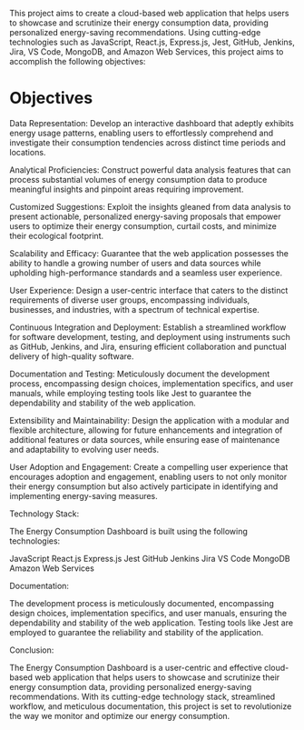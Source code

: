 This project aims to create a cloud-based web application that helps users to showcase and scrutinize their energy consumption data, providing personalized energy-saving recommendations. Using cutting-edge technologies such as JavaScript, React.js, Express.js, Jest, GitHub, Jenkins, Jira, VS Code, MongoDB, and Amazon Web Services, this project aims to accomplish the following objectives:

<h1>Objectives</h1>
Data Representation: 
Develop an interactive dashboard that adeptly exhibits energy usage patterns, enabling users to effortlessly comprehend and investigate their consumption tendencies across distinct time periods and locations.

Analytical Proficiencies: 
Construct powerful data analysis features that can process substantial volumes of energy consumption data to produce meaningful insights and pinpoint areas requiring improvement.

Customized Suggestions: 
Exploit the insights gleaned from data analysis to present actionable, personalized energy-saving proposals that empower users to optimize their energy consumption, curtail costs, and minimize their ecological footprint.

Scalability and Efficacy: 
Guarantee that the web application possesses the ability to handle a growing number of users and data sources while upholding high-performance standards and a seamless user experience.

User Experience: 
Design a user-centric interface that caters to the distinct requirements of diverse user groups, encompassing individuals, businesses, and industries, with a spectrum of technical expertise.

Continuous Integration and Deployment: 
Establish a streamlined workflow for software development, testing, and deployment using instruments such as GitHub, Jenkins, and Jira, ensuring efficient collaboration and punctual delivery of high-quality software.

Documentation and Testing: 
Meticulously document the development process, encompassing design choices, implementation specifics, and user manuals, while employing testing tools like Jest to guarantee the dependability and stability of the web application.

Extensibility and Maintainability: 
Design the application with a modular and flexible architecture, allowing for future enhancements and integration of additional features or data sources, while ensuring ease of maintenance and adaptability to evolving user needs.

User Adoption and Engagement:
Create a compelling user experience that encourages adoption and engagement, enabling users to not only monitor their energy consumption but also actively participate in identifying and implementing energy-saving measures.

Technology Stack:

The Energy Consumption Dashboard is built using the following technologies:

JavaScript
React.js
Express.js
Jest
GitHub
Jenkins
Jira
VS Code
MongoDB
Amazon Web Services

Documentation:

The development process is meticulously documented, encompassing design choices, implementation specifics, and user manuals, ensuring the dependability and stability of the web application. Testing tools like Jest are employed to guarantee the reliability and stability of the application.

Conclusion:

The Energy Consumption Dashboard is a user-centric and effective cloud-based web application that helps users to showcase and scrutinize their energy consumption data, providing personalized energy-saving recommendations. With its cutting-edge technology stack, streamlined workflow, and meticulous documentation, this project is set to revolutionize the way we monitor and optimize our energy consumption.
